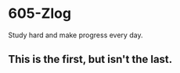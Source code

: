605-Zlog
====

  <p>Study hard and make progress every day.<br>
  <h2>This is the first, but isn't the last.</h2></p>
